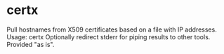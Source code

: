 # certx
Pull hostnames from X509 certificates based on a file with IP addresses.
Usage: certx <file with ip addresses line by line>
Optionally redirect stderr for piping results to other tools.
Provided "as is".
